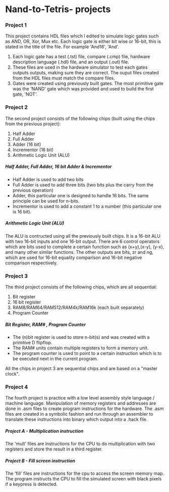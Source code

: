 # Nand-to-Tetris- projects
### Project 1 
This project contains HDL files which I edited to simulate logic gates such as AND, OR, Xor, Mux etc. 
Each logic gate is either bit wise or 16-bit, this is stated in the title of the file. For example 'And16', 'And'.

1. Each logic gate has a test (.tst) file, compare (.cmp) file, hardware description language (.hdl) file, and an output (.out) file.
2. These files are used in the hardware simulator to test each gates outputs outputs, making sure they are correct. The ouput files created from the HDL files must match the compare files.
3. Gates were created using previously built gates. The most primitive gate was the 'NAND' gate which was provided and used to build the first gate, 'NOT'.

### Project 2 
The second project consists of the following chips (built using the chips from the previous project):
1. Half Adder
2. Full Adder 
3. Adder (16 bit)
4. Incrementor (16 bit)
5. Arithmetic Logic Unit (ALU)
##### Half Adder, Full Adder, 16 bit Adder & Incrementor
- Half Adder is used to add two bits 
- Full Adder is used to add three bits (two bits plus the carry from the previous operation)
- Adder, this particular one is designed to handle 16 bits. The same principle can be used for n-bits.
- Incrementor is used to add a constant 1 to a number (this particular one is 16 bit).
##### Arithmetic Logic Unit (ALU)
The ALU is contructed using all the previously built chips. It is a 16-bit ALU with two 16-bit inputs and one 16-bit output.
There are 6 control operators which are bits used to complete a certain function such as (x+y),(x-y), (y-x), and many other similar functions. The other outputs are bits, zr and ng, which are used for 16-bit equality comparison and 16-bit negative comparison respectively.

### Project 3
The third project consists of the following chips, which are all sequential:
1. Bit register
2. 16 bit register
3. RAM8/RAM64/RAM512/RAM4k/RAM16k (each built separately)
4. Program Counter
##### Bit Register, RAM# , Program Counter
- The (n)bit register is used to store n-bit(s) and was created with a primitive D flipflop.
- The RAM# units contain multiple registers to form a memory unit.
- The program counter is used to point to a certain instruction which is to be executed next in the current program.

All the chips in project 3 are sequential chips and are based on a "master clock".

### Project 4
The fourth project is practice with a low level assembly style language / machine language. Manipulation of memory registers and addresses are done in .asm files to create program instructions for the hardware. The .asm files are created in a symbolic fashion and run through an assembler to translate these instructions into binary which output into a .hack file.
##### Project A - Multiplication instruction
The 'mult' files are instructions for the CPU to do multiplication with two registers and store the result in a third register.
##### Project B - Fill screen instruction
The 'fill' files are instructions for the cpu to access the screen memory map. The program instructs the CPU to fill the simulated screen with black pixels if a keypress is detected.


